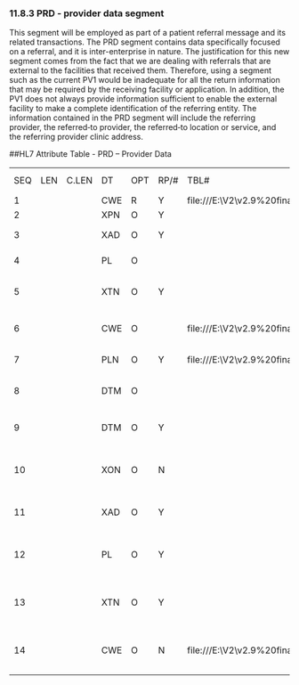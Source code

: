### 11.8.3 PRD - provider data segment

This segment will be employed as part of a patient referral message and its related transactions. The PRD segment contains data specifically focused on a referral, and it is inter-enterprise in nature. The justification for this new segment comes from the fact that we are dealing with referrals that are external to the facilities that received them. Therefore, using a segment such as the current PV1 would be inadequate for all the return information that may be required by the receiving facility or application. In addition, the PV1 does not always provide information sufficient to enable the external facility to make a complete identification of the referring entity. The information contained in the PRD segment will include the referring provider, the referred‑to provider, the referred‑to location or service, and the referring provider clinic address.

##HL7 Attribute Table - PRD – Provider Data

|     |     |     |     |     |     |     |     |     |
| --- | --- | --- | --- | --- | --- | --- | --- | --- |
| SEQ | LEN | C.LEN | DT | OPT | RP/# | TBL# | ITEM# | ELEMENT NAME |
| 1 |  |  | CWE | R | Y | file:///E:\V2\v2.9%20final%20Nov%20from%20Frank\V29_CH02C_Tables.docx#HL70286[0286] | 01155 | Provider Role |
| 2 |  |  | XPN | O | Y |  | 01156 | Provider Name |
| 3 |  |  | XAD | O | Y |  | 01157 | Provider Address |
| 4 |  |  | PL | O |  |  | 01158 | Provider Location |
| 5 |  |  | XTN | O | Y |  | 01159 | Provider Communication Information |
| 6 |  |  | CWE | O |  | file:///E:\V2\v2.9%20final%20Nov%20from%20Frank\V29_CH02C_Tables.docx#HL70185[0185] | 00684 | Preferred Method of Contact |
| 7 |  |  | PLN | O | Y | file:///E:\V2\v2.9%20final%20Nov%20from%20Frank\V29_CH02C_Tables.docx#HL70338[0338] | 01162 | Provider Identifiers |
| 8 |  |  | DTM | O |  |  | 01163 | Effective Start Date of Provider Role |
| 9 |  |  | DTM | O | Y |  | 01164 | Effective End Date of Provider Role |
| 10 |  |  | XON | O | N |  | 02256 | Provider Organization Name and Identifier |
| 11 |  |  | XAD | O | Y |  | 02257 | Provider Organization Address |
| 12 |  |  | PL | O | Y |  | 02258 | Provider Organization Location Information |
| 13 |  |  | XTN | O | Y |  | 02259 | Provider Organization Communication Information |
| 14 |  |  | CWE | O | N | file:///E:\V2\v2.9%20final%20Nov%20from%20Frank\V29_CH02C_Tables.docx#HL70185[0185] | 02260 | Provider Organization Method of Contact |
